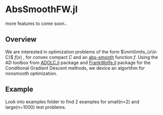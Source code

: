 # AbsSmoothFW.jl
more features to come soon..

## Overview
We are interested in optimization problems of the form $\min\limits_{x\in C}$  $f(x)$ , for convex compact $C$ and an [abs-smooth](https://optimization-online.org/wp-content/uploads/2012/09/3597.pdf) function $f$.
Using the AD toolbox from [ADOLC.jl](https://github.com/TimSiebert1/ADOLC.jl) package and [FrankWolfe.jl](https://github.com/ZIB-IOL/FrankWolfe.jl) package for the Conditional Gradient Descent methods, we device an algortihm for nonsmooth optimization.

## Example
Look into examples folder to find 2 examples for small(n=2) and large(n=1000) test problems.

 
